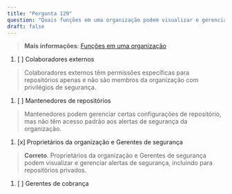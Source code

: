 ```yaml
---
title: "Pergunta 129"  
question: "Quais funções em uma organização podem visualizar e gerenciar alertas de segurança para repositórios privados?"  
draft: false  
---
```


> **Mais informações**: [Funções em uma organização](https://docs.github.com/en/organizations/managing-peoples-access-to-your-organization-with-roles/roles-in-an-organization)

1. [ ] Colaboradores externos  
  > Colaboradores externos têm permissões específicas para repositórios apenas e não são membros da organização com privilégios de segurança.  
1. [ ] Mantenedores de repositórios  
  > Mantenedores podem gerenciar certas configurações de repositório, mas não têm acesso padrão aos alertas de segurança da organização.  
1. [x] Proprietários da organização e Gerentes de segurança  
  > **Correto**. Proprietários da organização e Gerentes de segurança podem visualizar e gerenciar alertas de segurança, incluindo para repositórios privados.  
1. [ ] Gerentes de cobrança  
